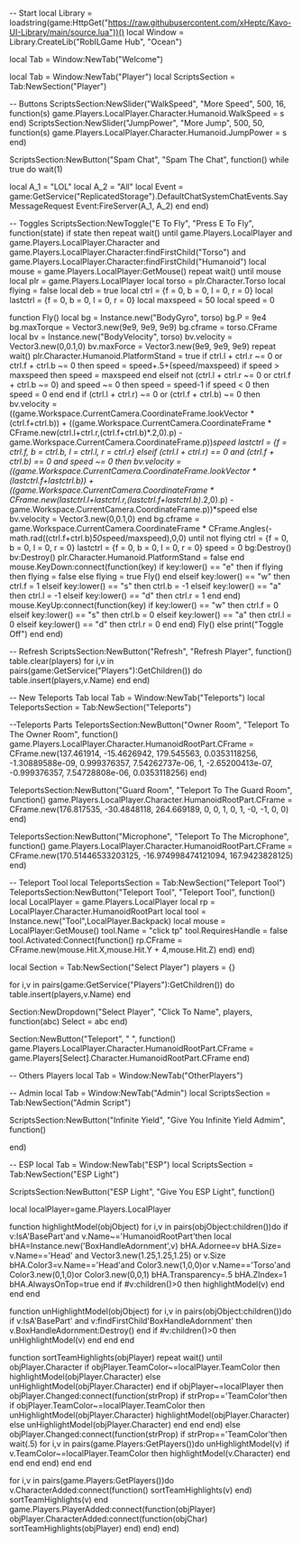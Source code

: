 -- Start
local Library = loadstring(game:HttpGet("https://raw.githubusercontent.com/xHeptc/Kavo-UI-Library/main/source.lua"))()
local Window = Library.CreateLib("RobILGame Hub", "Ocean")


local Tab = Window:NewTab("Welcome")

local Tab = Window:NewTab("Player")
local ScriptsSection = Tab:NewSection("Player")

-- Buttons
ScriptsSection:NewSlider("WalkSpeed", "More Speed", 500, 16, function(s)
    game.Players.LocalPlayer.Character.Humanoid.WalkSpeed = s
end)
ScriptsSection:NewSlider("JumpPower", "More Jump", 500, 50, function(s)
    game.Players.LocalPlayer.Character.Humanoid.JumpPower = s
end)

ScriptsSection:NewButton("Spam Chat", "Spam The Chat", function()
    while true do wait(1) 
 
local A_1   = "LOL" local A_2 = "All" 
local Event = game:GetService("ReplicatedStorage").DefaultChatSystemChatEvents.SayMessageRequest Event:FireServer(A_1, A_2) end
end)

-- Toggles
ScriptsSection:NewToggle("E To Fly", "Press E To Fly", function(state)
    if state then
        repeat wait() 
    until game.Players.LocalPlayer and game.Players.LocalPlayer.Character and game.Players.LocalPlayer.Character:findFirstChild("Torso") and game.Players.LocalPlayer.Character:findFirstChild("Humanoid") 
local mouse = game.Players.LocalPlayer:GetMouse() 
repeat wait() until mouse
local plr = game.Players.LocalPlayer 
local torso = plr.Character.Torso 
local flying = false
local deb = true 
local ctrl = {f = 0, b = 0, l = 0, r = 0} 
local lastctrl = {f = 0, b = 0, l = 0, r = 0} 
local maxspeed = 50 
local speed = 0 

function Fly() 
local bg = Instance.new("BodyGyro", torso) 
bg.P = 9e4 
bg.maxTorque = Vector3.new(9e9, 9e9, 9e9) 
bg.cframe = torso.CFrame 
local bv = Instance.new("BodyVelocity", torso) 
bv.velocity = Vector3.new(0,0.1,0) 
bv.maxForce = Vector3.new(9e9, 9e9, 9e9) 
repeat wait() 
plr.Character.Humanoid.PlatformStand = true 
if ctrl.l + ctrl.r ~= 0 or ctrl.f + ctrl.b ~= 0 then 
speed = speed+.5+(speed/maxspeed) 
if speed > maxspeed then 
speed = maxspeed 
end 
elseif not (ctrl.l + ctrl.r ~= 0 or ctrl.f + ctrl.b ~= 0) and speed ~= 0 then 
speed = speed-1 
if speed < 0 then 
speed = 0 
end 
end 
if (ctrl.l + ctrl.r) ~= 0 or (ctrl.f + ctrl.b) ~= 0 then 
bv.velocity = ((game.Workspace.CurrentCamera.CoordinateFrame.lookVector * (ctrl.f+ctrl.b)) + ((game.Workspace.CurrentCamera.CoordinateFrame * CFrame.new(ctrl.l+ctrl.r,(ctrl.f+ctrl.b)*.2,0).p) - game.Workspace.CurrentCamera.CoordinateFrame.p))*speed 
lastctrl = {f = ctrl.f, b = ctrl.b, l = ctrl.l, r = ctrl.r} 
elseif (ctrl.l + ctrl.r) == 0 and (ctrl.f + ctrl.b) == 0 and speed ~= 0 then 
bv.velocity = ((game.Workspace.CurrentCamera.CoordinateFrame.lookVector * (lastctrl.f+lastctrl.b)) + ((game.Workspace.CurrentCamera.CoordinateFrame * CFrame.new(lastctrl.l+lastctrl.r,(lastctrl.f+lastctrl.b)*.2,0).p) - game.Workspace.CurrentCamera.CoordinateFrame.p))*speed 
else 
bv.velocity = Vector3.new(0,0.1,0) 
end 
bg.cframe = game.Workspace.CurrentCamera.CoordinateFrame * CFrame.Angles(-math.rad((ctrl.f+ctrl.b)*50*speed/maxspeed),0,0) 
until not flying 
ctrl = {f = 0, b = 0, l = 0, r = 0} 
lastctrl = {f = 0, b = 0, l = 0, r = 0} 
speed = 0 
bg:Destroy() 
bv:Destroy() 
plr.Character.Humanoid.PlatformStand = false 
end 
mouse.KeyDown:connect(function(key) 
if key:lower() == "e" then 
if flying then flying = false 
else 
flying = true 
Fly() 
end 
elseif key:lower() == "w" then 
ctrl.f = 1 
elseif key:lower() == "s" then 
ctrl.b = -1 
elseif key:lower() == "a" then 
ctrl.l = -1 
elseif key:lower() == "d" then 
ctrl.r = 1 
end 
end) 
mouse.KeyUp:connect(function(key) 
if key:lower() == "w" then 
ctrl.f = 0 
elseif key:lower() == "s" then 
ctrl.b = 0 
elseif key:lower() == "a" then 
ctrl.l = 0 
elseif key:lower() == "d" then 
ctrl.r = 0 
end 
end)
Fly()
    else
        print("Toggle Off")
    end
end)

-- Refresh
ScriptsSection:NewButton("Refresh", "Refresh Player", function()
    table.clear(players)
for i,v in pairs(game:GetService("Players"):GetChildren()) do
    table.insert(players,v.Name)
end
end)

-- New Teleports Tab
local Tab = Window:NewTab("Teleports")
local TeleportsSection = Tab:NewSection("Teleports")

--Teleports Parts
TeleportsSection:NewButton("Owner Room", "Teleport To The Owner Room", function()
    game.Players.LocalPlayer.Character.HumanoidRootPart.CFrame = CFrame.new(137.461914, -15.4626942, 179.545563, 0.0353118256, -1.30889588e-09, 0.999376357, 7.54262737e-06, 1, -2.65200413e-07, -0.999376357, 7.54728808e-06, 0.0353118256)
end)

TeleportsSection:NewButton("Guard Room", "Teleport To The  Guard Room", function()
    game.Players.LocalPlayer.Character.HumanoidRootPart.CFrame = CFrame.new(176.817535, -30.4848118, 264.669189, 0, 0, 1, 0, 1, -0, -1, 0, 0)
end)

TeleportsSection:NewButton("Microphone", "Teleport To The Microphone", function()
    game.Players.LocalPlayer.Character.HumanoidRootPart.CFrame = CFrame.new(170.51446533203125, -16.974998474121094, 167.9423828125)
end)

-- Teleport Tool
local TeleportsSection = Tab:NewSection("Teleport Tool")
TeleportsSection:NewButton("Teleport Tool", "Teleport Tool", function()
    local LocalPlayer = game.Players.LocalPlayer
local rp = LocalPlayer.Character.HumanoidRootPart
local tool = Instance.new("Tool",LocalPlayer.Backpack)
local mouse = LocalPlayer:GetMouse()
tool.Name = "click tp"
tool.RequiresHandle = false
tool.Activated:Connect(function()
    rp.CFrame = CFrame.new(mouse.Hit.X,mouse.Hit.Y + 4,mouse.Hit.Z)
end)
end)

local Section = Tab:NewSection("Select Player")
players = {}

for i,v in pairs(game:GetService("Players"):GetChildren()) do
    table.insert(players,v.Name)
end

Section:NewDropdown("Select Player", "Click To Name", players, function(abc)
    Select = abc
end)

Section:NewButton("Teleport", " ", function()
    game.Players.LocalPlayer.Character.HumanoidRootPart.CFrame = game.Players[Select].Character.HumanoidRootPart.CFrame
end)

-- Others Players
local Tab = Window:NewTab("OtherPlayers")

-- Admin
local Tab            = Window:NewTab("Admin")
local ScriptsSection = Tab:NewSection("Admin Script")


ScriptsSection:NewButton("Infinite Yield", "Give You Infinite Yield Admim", function()
    
end)

-- ESP
local Tab            = Window:NewTab("ESP")
local ScriptsSection = Tab:NewSection("ESP Light")

ScriptsSection:NewButton("ESP Light", "Give You ESP Light", function()

local localPlayer=game.Players.LocalPlayer

function highlightModel(objObject)
    for i,v in pairs(objObject:children())do
        if v:IsA'BasePart'and v.Name~='HumanoidRootPart'then
            local bHA=Instance.new('BoxHandleAdornment',v)
            bHA.Adornee=v
            bHA.Size= v.Name=='Head' and Vector3.new(1.25,1.25,1.25) or v.Size
            bHA.Color3=v.Name=='Head'and Color3.new(1,0,0)or v.Name=='Torso'and Color3.new(0,1,0)or Color3.new(0,0,1)
            bHA.Transparency=.5
            bHA.ZIndex=1
            bHA.AlwaysOnTop=true
        end
        if #v:children()>0 then
            highlightModel(v)
        end
    end
end

function unHighlightModel(objObject)
    for i,v in pairs(objObject:children())do
        if v:IsA'BasePart' and v:findFirstChild'BoxHandleAdornment' then
            v.BoxHandleAdornment:Destroy()
        end
        if #v:children()>0 then
            unHighlightModel(v)
        end
    end
end

function sortTeamHighlights(objPlayer)
    repeat wait() until objPlayer.Character
    if objPlayer.TeamColor~=localPlayer.TeamColor then
        highlightModel(objPlayer.Character)
    else
        unHighlightModel(objPlayer.Character)
    end
    if objPlayer~=localPlayer then
        objPlayer.Changed:connect(function(strProp)
            if strProp=='TeamColor'then
                if objPlayer.TeamColor~=localPlayer.TeamColor then
                    unHighlightModel(objPlayer.Character)
                    highlightModel(objPlayer.Character)
                else
                    unHighlightModel(objPlayer.Character)
                end
            end
        end)
    else
        objPlayer.Changed:connect(function(strProp)
            if strProp=='TeamColor'then
                wait(.5)
                for i,v in pairs(game.Players:GetPlayers())do
                    unHighlightModel(v)
                    if v.TeamColor~=localPlayer.TeamColor then
                        highlightModel(v.Character)
                    end
                end
            end
        end)
    end
end

for i,v in pairs(game.Players:GetPlayers())do
    v.CharacterAdded:connect(function()
        sortTeamHighlights(v)
    end)
    sortTeamHighlights(v)
end
game.Players.PlayerAdded:connect(function(objPlayer)
    objPlayer.CharacterAdded:connect(function(objChar)
        sortTeamHighlights(objPlayer)
    end)
end)
end)
